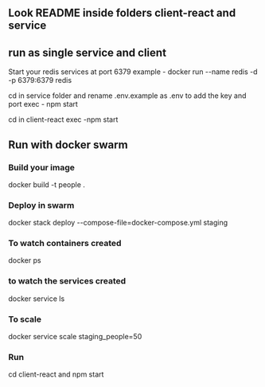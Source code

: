 ## Look README inside folders client-react and service


## run as single service and client
Start your redis services at port 6379
example
    - docker run --name redis -d -p 6379:6379 redis

cd in service folder and rename .env.example as .env to add the key and port
exec
    - npm start

cd in client-react
exec
    -npm start

## Run with docker swarm

### Build your image
docker build -t people . 

### Deploy in swarm
docker stack deploy --compose-file=docker-compose.yml staging

### To watch containers created
docker ps

### to watch the services created
docker service ls

### To scale
docker service scale staging_people=50

### Run
cd client-react and npm start


